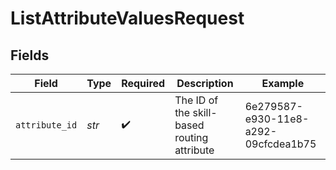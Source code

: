 # ListAttributeValuesRequest


## Fields

| Field                                       | Type                                        | Required                                    | Description                                 | Example                                     |
| ------------------------------------------- | ------------------------------------------- | ------------------------------------------- | ------------------------------------------- | ------------------------------------------- |
| `attribute_id`                              | *str*                                       | :heavy_check_mark:                          | The ID of the skill-based routing attribute | 6e279587-e930-11e8-a292-09cfcdea1b75        |